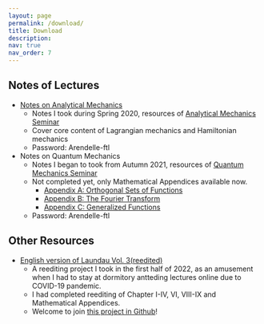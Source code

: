 ```yaml
---
layout: page
permalink: /download/
title: Download
description: 
nav: true
nav_order: 7
---
```


## Notes of Lectures
- [Notes on Analytical Mechanics](https://Arendelle-ftl.github.io/assets/pdf/notes-on-analytical-mechianics.pdf)
	- Notes I took during Spring 2020, resources of [Analytical Mechanics Seminar](https://arendelle-ftl.github.io/projects/1_project/)
	- Cover core content of Lagrangian mechanics and Hamiltonian mechanics 
	- Password: Arendelle-ftl
- Notes on Quantum Mechanics
	- Notes I began to took from Autumn 2021, resources of [Quantum Mechanics Seminar](https://arendelle-ftl.github.io/projects/3_project/)
	- Not completed yet, only Mathematical Appendices available now.
		- [Appendix A: Orthogonal Sets of Functions](https://Arendelle-ftl.github.io/assets/pdf/Mathematical_Appendix_A.pdf)
		- [Appendix B: The Fourier Transform](https://Arendelle-ftl.github.io/assets/pdf/Mathematical_Appendix_B.pdf)
		- [Appendix C: Generalized Functions](https://Arendelle-ftl.github.io/assets/pdf/Mathematical_Appendix_C.pdf)
	- Password: Arendelle-ftl




## Other Resources
- [English version of Laundau Vol. 3(reedited)](https://Arendelle-ftl.github.io/assets/pdf/landau_3.pdf)
	- A reediting project I took in the first half of 2022, as an amusement when I had to stay at dormitory antteding lectures online due to COVID-19 pandemic.
	- I had completed reediting of Chapter I-IV, VI, VIII-IX and Mathematical Appendices.
	- Welcome to join [this project in Github](https://github.com/Arendelle-ftl/Landau_3_reedited)!